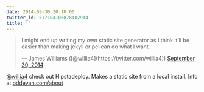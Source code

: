 ```yaml
---
date: 2014-09-30 20:10:00
twitter_id: 517104105878482944
title: ''
---
```


<blockquote class="twitter-tweet"><p lang="en" dir="ltr">I might end up writing my own static site generator as I think it’ll be easier than making jekyll or pelican do what I want.</p>&mdash; James Williams ([@willia4](https://twitter.com/willia4)) <a href="https://twitter.com/willia4/status/517085870705610752?ref_src=twsrc%5Etfw">September 30, 2014</a></blockquote>
<script async src="https://platform.twitter.com/widgets.js" charset="utf-8"></script>

[@willia4](https://twitter.com/willia4) check out Hipstadeploy. Makes a static site from a local install. Info at [oddevan.com/about](http://www.oddevan.com/about)

